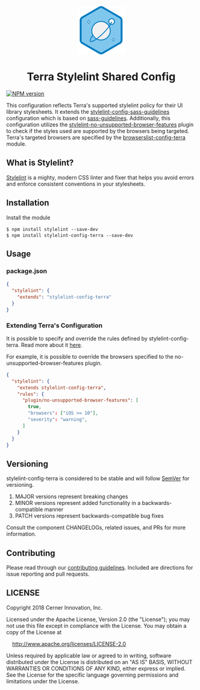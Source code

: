 <!-- Logo -->
<p align="center">
  <img height="128" width="128" src="https://github.com/cerner/stylelint-config-terra/raw/master/terra.png">
</p>

<!-- Name -->
<h1 align="center">
  Terra Stylelint Shared Config
</h1>

[![NPM version](http://img.shields.io/npm/v/stylelint-config-terra.svg)](https://www.npmjs.org/package/stylelint-config-terra)

This configuration reflects Terra's supported stylelint policy for their UI library stylesheets. It extends the  [stylelint-config-sass-guidelines](https://github.com/bjankord/stylelint-config-sass-guidelines) configuration which is based on [sass-guidelines](https://sass-guidelin.es/). Additionally, this configuration utilizes the [stylelint-no-unsupported-browser-features](https://github.com/ismay/stylelint-no-unsupported-browser-features) plugin to check if the styles used are supported by the browsers being targeted. Terra's targeted browsers are specified by the [browserslist-config-terra](https://github.com/cerner/browserslist-config-terra) module.

## What is Stylelint?

[Stylelint](https://stylelint.io/) is a mighty, modern CSS linter and fixer that helps you avoid errors and enforce consistent conventions in your stylesheets.


## Installation

Install the module

```shell
$ npm install stylelint --save-dev
$ npm install stylelint-config-terra --save-dev
```

## Usage

### package.json

```json
{
  "stylelint": {
    "extends": "stylelint-config-terra"
  }
}
```

### Extending Terra's Configuration
It is possible to specify and override the rules defined by stylelint-config-terra. Read more about it [here](https://stylelint.io/user-guide/configuration/#extends).

For example, it is possible to override the browsers specified to the no-unsupported-browser-features plugin.

```json
{
  "stylelint": {
    "extends stylelint-config-terra",
    "rules": {
      "plugin/no-unsupported-browser-features": [
        true,
        "browsers": ["iOS >= 10"],
        "severity": "warning",
      ]
    }
  }
}
```

## Versioning

stylelint-config-terra is considered to be stable and will follow [SemVer](http://semver.org/) for versioning.
1. MAJOR versions represent breaking changes
2. MINOR versions represent added functionality in a backwards-compatible manner
3. PATCH versions represent backwards-compatible bug fixes

Consult the component CHANGELOGs, related issues, and PRs for more information.

## Contributing

Please read through our [contributing guidelines](CONTRIBUTING.md). Included are directions for issue reporting and pull requests.

## LICENSE

Copyright 2018 Cerner Innovation, Inc.

Licensed under the Apache License, Version 2.0 (the "License"); you may not use this file except in compliance with the License. You may obtain a copy of the License at

&nbsp;&nbsp;&nbsp;&nbsp;http://www.apache.org/licenses/LICENSE-2.0

Unless required by applicable law or agreed to in writing, software distributed under the License is distributed on an "AS IS" BASIS, WITHOUT WARRANTIES OR CONDITIONS OF ANY KIND, either express or implied. See the License for the specific language governing permissions and limitations under the License.
